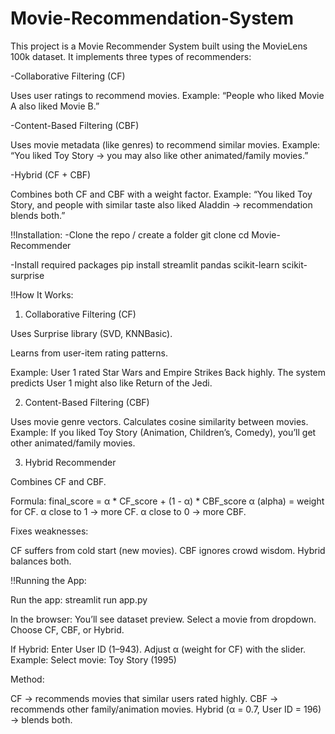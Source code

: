 # Movie-Recommendation-System
This project is a Movie Recommender System built using the MovieLens 100k dataset.
It implements three types of recommenders:

-Collaborative Filtering (CF)

  Uses user ratings to recommend movies.
  Example: “People who liked Movie A also liked Movie B.”

-Content-Based Filtering (CBF)

  Uses movie metadata (like genres) to recommend similar movies.
  Example: “You liked Toy Story → you may also like other animated/family movies.”

-Hybrid (CF + CBF)

  Combines both CF and CBF with a weight factor.
  Example: “You liked Toy Story, and people with similar taste also liked Aladdin → recommendation blends both.”
  

 !!Installation:
  -Clone the repo / create a folder
  git clone <repo-url>
  cd Movie-Recommender


  -Install required packages
  pip install streamlit pandas scikit-learn scikit-surprise


!!How It Works:

1. Collaborative Filtering (CF)

  Uses Surprise library (SVD, KNNBasic).

  Learns from user-item rating patterns.

  Example:
  User 1 rated Star Wars and Empire Strikes Back highly.
  The system predicts User 1 might also like Return of the Jedi.

2. Content-Based Filtering (CBF)

  Uses movie genre vectors.
  Calculates cosine similarity between movies.
  Example:
  If you liked Toy Story (Animation, Children’s, Comedy), you’ll get other animated/family movies.

3. Hybrid Recommender

  Combines CF and CBF.

  Formula:
  final_score = α * CF_score + (1 - α) * CBF_score
  α (alpha) = weight for CF.
  α close to 1 → more CF.
  α close to 0 → more CBF.

Fixes weaknesses:

  CF suffers from cold start (new movies).
  CBF ignores crowd wisdom.
  Hybrid balances both.
  

!!Running the App:

  Run the app:
  streamlit run app.py


  In the browser:
  You’ll see dataset preview. Select a movie from dropdown. Choose CF, CBF, or Hybrid.

  If Hybrid:
  Enter User ID (1–943).
  Adjust α (weight for CF) with the slider.
  Example:
  Select movie: Toy Story (1995)

Method:

  CF → recommends movies that similar users rated highly.
  CBF → recommends other family/animation movies.
  Hybrid (α = 0.7, User ID = 196) → blends both.

